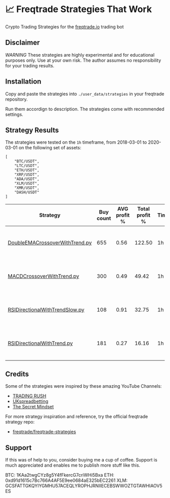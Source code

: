 # 📈 Freqtrade Strategies That Work
Crypto Trading Strategies for the [freqtrade.io](https://www.freqtrade.io/) trading bot

## Disclaimer
*WARNING* These strategies are highly experimental and for educational purposes only. Use at your own risk. The author assumes no responsibility for your trading results.
## Installation

Copy and paste the strategies into `./user_data/strategies` in your freqtrade repository.

Run them accordign to description. The strategies come with recommended settings.

## Strategy Results

The strategies were tested on the `1h` timeframe, from 2018-03-01 to 2020-03-01 on the following set of assets:
```
[
    "BTC/USDT",
    "LTC/USDT",
    "ETH/USDT",
    "XRP/USDT",
    "ADA/USDT",
    "XLM/USDT",
    "XMR/USDT",
    "DASH/USDT"
]
```


|  Strategy | Buy count | AVG profit % | Total profit % | Timeframe | Backtest period |
|-----------|-----------|--------------|----------------|--------------|-----------------|
| [DoubleEMACrossoverWithTrend.py](https://github.com/paulcpk/freqtrade-strategies-that-work/blob/main/DoubleEMACrossoverWithTrend.py) | 655 | 0.56 | 122.50 |  1h | 2018-03-01 to 2020-03-01 |
| [MACDCrossoverWithTrend.py](https://github.com/paulcpk/freqtrade-strategies-that-work/blob/main/MACDCrossoverWithTrend.py) | 300 | 0.49 | 49.42 |  1h | 2018-03-01 to 2020-03-01 |
| [RSIDirectionalWithTrendSlow.py](https://github.com/paulcpk/freqtrade-strategies-that-work/blob/main/RSIDirectionalWithTrendSlow.py) | 108 | 0.91 | 32.75 |  1h | 2018-03-01 to 2020-03-01 |
| [RSIDirectionalWithTrend.py](https://github.com/paulcpk/freqtrade-strategies-that-work/blob/main/RSIDirectionalWithTrend.py) | 181 | 0.27 | 16.16 |  1h | 2018-03-01 to 2020-03-01 |

## Credits

Some of the strategies were inspired by these amazing YouTube Channels:
- [TRADING RUSH](https://www.youtube.com/channel/UCgY_eHY4NCTcRnU6CCZXWng)
- [UKspreadbetting](https://www.youtube.com/user/ukspreadbetting)
- [The Secret Mindset ](https://www.youtube.com/channel/UC9yk_6ks1g1ipJJsxtLKLcA)

For more strategy inspiration and reference, try the official freqtrade strategy repo:
- [freqtrade/freqtrade-strategies](https://github.com/freqtrade/freqtrade-strategies)

## Support

If this was of help to you, consider buying me a cup of coffee.
Support is much appreciated and enables me to publish more stuff like this.

BTC: 1KAa2twgCYz8g5Y4fFkercG7criWHi5Bxa
ETH: 0xd91d1615c7Bc766A4AF5E9ee0684aE325bEC2261
XLM: GCSFATTGKQYIYGMHU57ACEQLYROPHJRNIIECEBSWWOZTGTAWHIAOV5ES